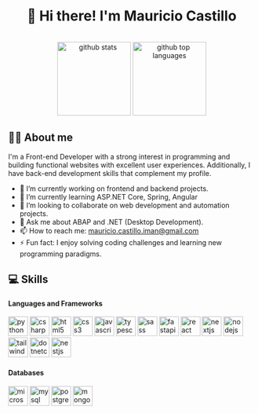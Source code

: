 <h1 align="center">👋 Hi there! I'm Mauricio Castillo</h1>

<br>

<div align="center">
  <img class="output" src="https://github-readme-stats.vercel.app/api?username=m4ujo&amp;theme=nord&amp;show_icons=true&amp;hide_border=true&amp;count_private=true" alt="github stats" height="150">
  <img class="output" src="https://github-readme-stats.vercel.app/api/top-langs/?username=m4ujo&amp;theme=nord&amp;show_icons=true&amp;hide_border=true&amp;layout=compact" alt="github top languages" height="150">
</div>

## 👩‍💻 About me
I'm a Front-end Developer with a strong interest in programming and building functional websites with excellent user experiences. Additionally, I have back-end development skills that complement my profile.

- 🔭 I’m currently working on frontend and backend projects.
- 🌱 I’m currently learning ASP.NET Core, Spring, Angular
- 👯 I’m looking to collaborate on web development and automation projects.
- 💬 Ask me about ABAP and .NET (Desktop Development).
- 📫 How to reach me: [mauricio.castillo.iman@gmail.com](mailto:mauricio.castillo.iman@gmail.com)
- ⚡ Fun fact: I enjoy solving coding challenges and learning new programming paradigms.

## 💻 Skills

#### Languages and Frameworks

<div align="left">
  <img src="https://cdn.jsdelivr.net/gh/devicons/devicon/icons/python/python-original.svg" height="40" alt="python logo"  />
  <img src="https://cdn.jsdelivr.net/gh/devicons/devicon/icons/csharp/csharp-original.svg" height="40" alt="csharp logo"  />
  <img src="https://cdn.jsdelivr.net/gh/devicons/devicon/icons/html5/html5-original.svg" height="40" alt="html5 logo"  />
  <img src="https://cdn.jsdelivr.net/gh/devicons/devicon/icons/css3/css3-original.svg" height="40" alt="css3 logo"  />
  <img src="https://cdn.jsdelivr.net/gh/devicons/devicon/icons/javascript/javascript-original.svg" height="40" alt="javascript logo"  />
  <img src="https://cdn.jsdelivr.net/gh/devicons/devicon/icons/typescript/typescript-original.svg" height="40" alt="typescript logo"  />
  <img src="https://cdn.jsdelivr.net/gh/devicons/devicon/icons/sass/sass-original.svg" height="40" alt="sass logo"  />
  <img src="https://cdn.jsdelivr.net/gh/devicons/devicon/icons/fastapi/fastapi-original.svg" height="40" alt="fastapi logo"  />
  <img src="https://cdn.jsdelivr.net/gh/devicons/devicon/icons/react/react-original.svg" height="40" alt="react logo"  />
  <img src="https://cdn.jsdelivr.net/gh/devicons/devicon/icons/nextjs/nextjs-original.svg" height="40" alt="nextjs logo"  />
  <img src="https://cdn.jsdelivr.net/gh/devicons/devicon/icons/nodejs/nodejs-original.svg" height="40" alt="nodejs logo"  />
  <img src="https://cdn.jsdelivr.net/gh/devicons/devicon/icons/tailwindcss/tailwindcss-original-wordmark.svg" height="40" alt="tailwindcss logo"  />
  <img src="https://cdn.jsdelivr.net/gh/devicons/devicon/icons/dotnetcore/dotnetcore-original.svg" height="40" alt="dotnetcore logo"  />
  <img src="https://cdn.jsdelivr.net/gh/devicons/devicon/icons/nestjs/nestjs-original.svg" height="40" alt="nestjs logo"  />
</div>

#### Databases

<div align="left">
  <img src="https://cdn.jsdelivr.net/gh/devicons/devicon/icons/microsoftsqlserver/microsoftsqlserver-plain.svg" height="40" alt="microsoftsqlserver logo"  />
  <img src="https://cdn.jsdelivr.net/gh/devicons/devicon/icons/mysql/mysql-original.svg" height="40" alt="mysql logo"  />
  <img src="https://cdn.jsdelivr.net/gh/devicons/devicon/icons/postgresql/postgresql-original.svg" height="40" alt="postgresql logo"  />
  <img src="https://cdn.jsdelivr.net/gh/devicons/devicon/icons/mongodb/mongodb-original.svg" height="40" alt="mongodb logo"  />
</div>
